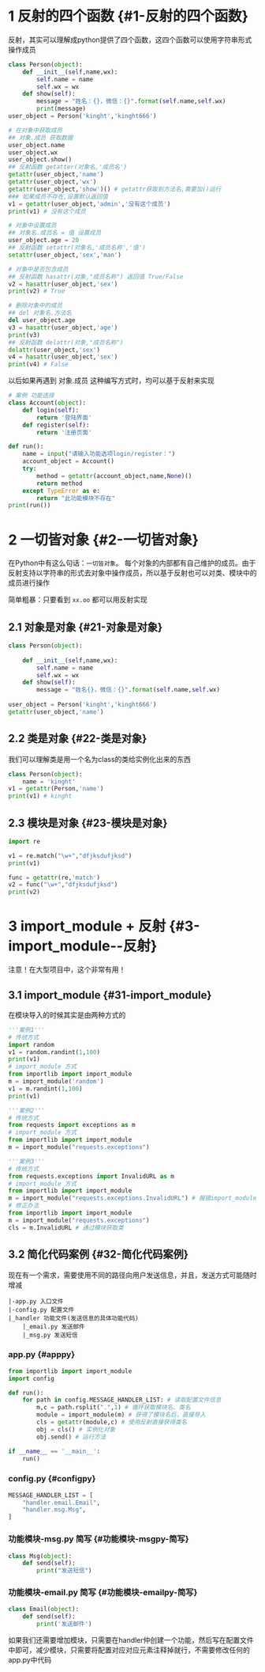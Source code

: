 # 1 反射的四个函数 {#1-反射的四个函数}

反射，其实可以理解成python提供了四个函数，这四个函数可以使用字符串形式操作成员

``` python
class Person(object):
    def __init__(self,name,wx):
        self.name = name
        self.wx = wx
    def show(self):
        message = "姓名：{}，微信：{}".format(self.name,self.wx)
        print(message)
user_object = Person('kinght','kinght666')

# 在对象中获取成员
## 对象.成员 获取数据
user_object.name
user_object.wx
user_object.show()
## 反射函数 getatter(对象名,'成员名')
getattr(user_object,'name')
getattr(user_object,'wx')
getattr(user_object,'show')() # getattr获取到方法名,需要加()运行
### 如果成员不存在,设置默认返回值
v1 = getattr(user_object,'admin','没有这个成员')
print(v1) # 没有这个成员

# 对象中设置成员
## 对象名.成员名 = 值 设置成员
user_object.age = 20
## 反射函数 setattr(对象名,'成员名称','值')
setattr(user_object,'sex','man')

# 对象中是否包含成员
## 反射函数 hasattr(对象,"成员名称") 返回值 True/False
v2 = hasattr(user_object,'sex')
print(v2) # True

# 删除对象中的成员
## del 对象名.方法名
del user_object.age
v3 = hasattr(user_object,'age')
print(v3)
## 反射函数 delattr(对象,"成员名称")
delattr(user_object,'sex')
v4 = hasattr(user_object,'sex')
print(v4) # False
```

以后如果再遇到 对象.成员 这种编写方式时，均可以基于反射来实现

``` python
# 案例 功能选择
class Account(object):
    def login(self):
        return '登陆界面'
    def register(self):
        return '注册页面'

def run():
    name = input("请输入功能选项login/register：")
    account_object = Account()
    try:
        method = getattr(account_object,name,None)()
        return method
    except TypeError as e:
        return "此功能模块不存在"
print(run())
```

# 2 一切皆对象 {#2-一切皆对象}

在Python中有这么句话：`一切皆对象`。
每个对象的内部都有自己维护的成员。由于反射支持以字符串的形式去对象中操作成员，所以基于反射也可以对类、模块中的成员进行操作

简单粗暴：只要看到 `xx.oo` 都可以用反射实现

## 2.1 对象是对象 {#21-对象是对象}

``` python
class Person(object):
    
    def __init__(self,name,wx):
        self.name = name
        self.wx = wx
    def show(self):
        message = "姓名{}，微信：{}".format(self.name,self.wx)
    
user_object = Person('kinght','kinght666')
getattr(user_object,'name')
```

## 2.2 类是对象 {#22-类是对象}

我们可以理解类是用一个名为class的类给实例化出来的东西

``` python
class Person(object):
    name = 'kinght'
v1 = getattr(Person,'name')
print(v1) # kinght
```

## 2.3 模块是对象 {#23-模块是对象}

``` python
import re

v1 = re.match("\w+","dfjksdufjksd")
print(v1)

func = getattr(re,'match')
v2 = func("\w+","dfjksdufjksd")
print(v2)
```

# 3 import_module + 反射 {#3-import_module--反射}

注意！在大型项目中，这个非常有用！

## 3.1 import_module {#31-import_module}

在模块导入的时候其实是由两种方式的

``` python
'''案例1'''
# 传统方式
import random
v1 = random.randint(1,100)
print(v1)
# import_module 方式
from importlib import import_module
m = import_module('random')
v1 = m.randint(1,100)
print(v1)

'''案例2'''
# 传统方式
from requests import exceptions as m
# import_module 方式
from importlib import import_module
m = import_module("requests.exceptions")

'''案例3'''
# 传统方式
from requests.exceptions import InvalidURL as m
# import_module 方式
from importlib import import_module
m = import_module("requests.exceptions.InvalidURL") # 报错import_module只能导入到模块级别
# 修正办法
from importlib import import_module
m = import_module("requests.exceptions")
cls = m.InvalidURL # 通过模块获取类
```

## 3.2 简化代码案例 {#32-简化代码案例}

现在有一个需求，需要使用不同的路径向用户发送信息，并且，发送方式可能随时增减

    |-app.py 入口文件
    |-config.py 配置文件
    |_handler 功能文件(发送信息的具体功能代码)
    	|_email.py 发送邮件
    	|_msg.py 发送短信

### app.py {#apppy}

``` python
from importlib import import_module
import config

def run():
    for path in config.MESSAGE_HANDLER_LIST: # 读取配置文件信息
        m,c = path.rsplit(".",1) # 循环获取模块名、类名
        module = import_module(m) # 获得了模块名后，直接导入
        cls = getattr(module,c) # 使用反射直接获得类名
        obj = cls() # 实例化对象
        obj.send() # 运行方法

if __name__ == '__main__':
    run()
```

### config.py {#configpy}

``` python
MESSAGE_HANDLER_LIST = [
    "handler.email.Email",
    "handler.msg.Msg",
]
```

### 功能模块-msg.py 简写 {#功能模块-msgpy-简写}

``` python
class Msg(object):
    def send(self):
        print("发送短信")
```

### 功能模块-email.py 简写 {#功能模块-emailpy-简写}

``` python
class Email(object):
    def send(self):
        print('发送邮件')
```
如果我们还需要增加模块，只需要在handler仲创建一个功能，然后写在配置文件中即可，减少模块，只需要将配置对应对应元素注释掉就行，不需要修改任何的app.py中代码